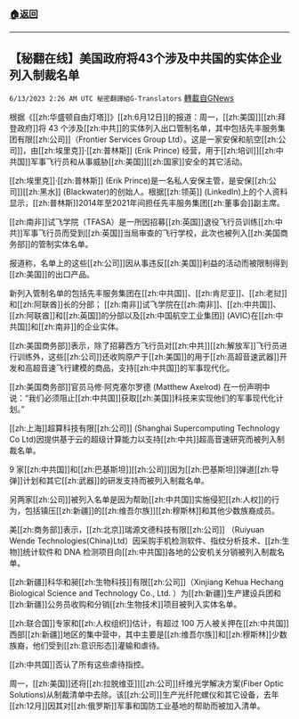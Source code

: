 ###  [:house:返回](README.md)
---


## 【秘翻在线】美国政府将43个涉及中共国的实体企业列入制裁名单
`6/13/2023 2:26 AM UTC 秘密翻譯組G-Translators` [轉載自GNews](https://gnews.org/articles/1379056)

根据《[[zh:华盛顿自由灯塔]]》[[zh:6月12日]]的报道：周一，[[zh:美国]][[zh:拜登政府]]将 43 个涉及[[zh:中共]]的实体列入出口管制名单，其中包括先丰服务集团有限[[zh:公司]]（Frontier Services Group Ltd）。这是一家安保和航空[[zh:公司]]，由[[zh:埃里克]]·[[zh:普林斯]] (Erik Prince) 经营，用于[[zh:培训]][[zh:中共国]]军事飞行员和从事威胁[[zh:美国]][[zh:国家]]安全的其它活动。

[[zh:埃里克]]·[[zh:普林斯]] (Erik Prince)是一名私人安保主管，是安保[[zh:公司]][[zh:黑水]] (Blackwater)的创始人。根据[[zh:领英]] (LinkedIn)上的个人资料显示，[[zh:普林斯]]2014年至2021年间担任先丰服务集团[[zh:董事会]]副主席。

[[zh:南非]]试飞学院（TFASA）是一所因招募[[zh:英国]]退役飞行员训练[[zh:中共]]军事飞行员而受到[[zh:英国]]当局审查的飞行学校，此次也被列入[[zh:美国商务部]]的管制实体名单。

报道称，名单上的这些[[zh:公司]]因从事违反[[zh:美国]]利益的活动而被限制得到[[zh:美国]]的出口产品。

新列入管制名单的包括先丰服务集团在[[zh:中共国]]、[[zh:肯尼亚]]、[[zh:老挝]]和[[zh:阿联酋]]长的分部； [[zh:南非]]试飞学院在[[zh:南非]]、[[zh:中共国]]、[[zh:阿联酋]]和[[zh:英国]]的分部以及[[zh:中国航空工业集团]] (AVIC)在[[zh:中共国]]和[[zh:南非]]的企业实体。

[[zh:美国商务部]]表示，除了招募西方飞行员对[[zh:中共]][[zh:解放军]]飞行员进行训练外，这些[[zh:公司]]还收购原产于[[zh:美国]]的用于[[zh:高超音速武器]]开发和高超音速飞行建模的商品，支持[[zh:中共国]]的军事现代化。

[[zh:美国商务部]]官员马修·阿克塞尔罗德 (Matthew Axelrod) 在一份声明中说：“我们必须阻止[[zh:中共国]]获取[[zh:美国]]科技来实现他们的军事现代化计划。”

 [[zh:上海]]超算科技有限[[zh:公司]] (Shanghai Supercomputing Technology Co Ltd)因提供基于云的超级计算能力以支持[[zh:中共]]超高音速研究而被列入制裁名单。

 9 家[[zh:中共国]]和[[zh:巴基斯坦]][[zh:公司]]因为[[zh:巴基斯坦]]弹道[[zh:导弹]]计划和其它[[zh:武器]]的研发支持而被列入制裁名单。

另两家[[zh:公司]]被列入名单是因为帮助[[zh:中共国]]实施侵犯[[zh:人权]]的行为，包括镇压[[zh:新疆]]的[[zh:维吾尔族]][[zh:穆斯林]]和其他少数族裔成员。

美[[zh:商务部]]表示，[[zh:北京]]瑞源文德科技有限[[zh:公司]] （Ruiyuan Wende Technologies(China)Ltd）因采购手机检测软件、指纹分析技术、[[zh:生物]]统计软件和 DNA 检测项目向[[zh:中共国]]各地的公安机关分销被列入制裁名单。

[[zh:新疆]]科华和昶[[zh:生物科技]]有限[[zh:公司]]（Xinjiang Kehua Hechang Biological Science and Technology Co., Ltd. ）为[[zh:新疆]]生产建设兵团和[[zh:新疆]]公务员收购和分销[[zh:生物技术]]项目被列入实体名单。

[[zh:联合国]]专家和[[zh:人权组织]]估计，有超过 100 万人被关押在[[zh:中共国]]西部[[zh:新疆]]地区的集中营中，其中主要是[[zh:维吾尔族]]和[[zh:穆斯林]]少数族裔，他们受到[[zh:意识形态]]灌输和虐待。

 [[zh:中共国]]否认了所有这些虐待指控。

周一，[[zh:美国]]还将[[zh:拉脱维亚]][[zh:公司]]纤维光学解决方案(Fiber Optic Solutions)从制裁清单中去除。该[[zh:公司]]生产光纤陀螺仪和其它设备，去年[[zh:12月]]因其对[[zh:俄罗斯]]军事和国防工业基地的帮助而被加入清单。
